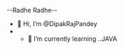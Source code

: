 --Radhe Radhe--
- 👋 Hi, I’m @DipakRajPandey
- - 🌱 I’m currently learning ..JAVA
<!---
DipakRajPandey/DipakRajPandey is a ✨ special ✨ repository because its `README.md` (this file) appears on your GitHub profile.
You can click the Preview link to take a look at your changes.
--->
